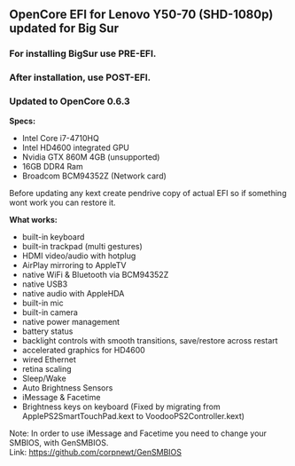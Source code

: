 ## OpenCore EFI for Lenovo Y50-70 (SHD-1080p) updated for Big Sur

### For installing BigSur use PRE-EFI.
### After installation, use POST-EFI.

### Updated to OpenCore 0.6.3

**Specs:**
  - Intel Core i7-4710HQ
  - Intel HD4600 integrated GPU
  - Nvidia GTX 860M 4GB (unsupported)
  - 16GB DDR4 Ram
  - Broadcom BCM94352Z (Network card)

 
 Before updating any kext create pendrive copy of actual EFI so if something wont
 work you can restore it.
 
 **What works:**
 
 - built-in keyboard
 - built-in trackpad (multi gestures)
 - HDMI video/audio with hotplug
 - AirPlay mirroring to AppleTV
 - native WiFi & Bluetooth via BCM94352Z
 - native USB3
 - native audio with AppleHDA
 - built-in mic
 - built-in camera
 - native power management
 - battery status
 - backlight controls with smooth transitions, save/restore across restart
 - accelerated graphics for HD4600
 - wired Ethernet
 - retina scaling
 - Sleep/Wake
 - Auto Brightness Sensors
 - iMessage & Facetime
 - Brightness keys on keyboard (Fixed by migrating from ApplePS2SmartTouchPad.kext to VoodooPS2Controller.kext)
 


Note: In order to use iMessage and Facetime you need to change your SMBIOS, with GenSMBIOS.<br>
Link: https://github.com/corpnewt/GenSMBIOS
